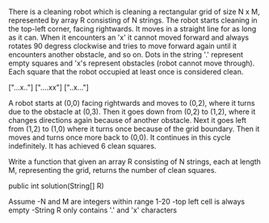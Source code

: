 There is a cleaning robot which is cleaning a rectangular grid of size N x M, represented by array R consisting of N strings. The robot starts cleaning in the top-left corner, facing rightwards. It moves in a straight line for as long as it can. When it encounters an 'x' it cannot moved forward and always rotates 90 degress clockwise and tries to move forward again until it encounters another obstacle, and so on. Dots in the string '.' represent empty squares and 'x's represent obstacles (robot cannot move through). Each square that the robot occupied at least once is considered clean.

["...x.."]
["....xx"]
["..x..."]

A robot starts at (0,0) facing rightwards and moves to (0,2), where it turns due to the obstacle at (0,3). Then it goes down from (0,2) to (1,2), where it changes directions again because of another obstacle. Next it goes left from (1,2) to (1,0) where it turns once because of the grid boundary. Then it moves and turns once more back to (0,0).  It continues in this cycle indefinitely. It has achieved 6 clean squares.

Write a function that given an array R consisting of N strings, each at length M, representing the grid, returns the number of clean squares.

public int solution(String[] R)

Assume
-N and M are integers within range 1-20
-top left cell is always empty
-String R only contains '.' and 'x' characters